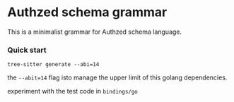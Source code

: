 # Authzed schema grammar
This is a minimalist grammar for Authzed schema language.

### Quick start

`tree-sitter generate --abi=14` 

the `--abit=14` flag isto manage the upper limit of this golang dependencies.

experiment with the test code in `bindings/go`
